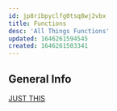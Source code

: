 ```yaml
---
id: jp8ribpyclfg0tsq8wj2vbx
title: Functions
desc: 'All Things Functions'
updated: 1646261594545
created: 1646261503341
---
```

## General Info

[JUST THIS](https://briggs.dev/blog/understanding-callbacks)
